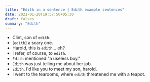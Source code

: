 ```yaml
---
title: "Edith in a sentence | Edith example sentences"
date: 2021-01-20T19:57:50+05:30
draft: falses
summary: "Edith"
---
```

- Clint, son of `edith`.
- [`edith`] a scary one.
- Harold, this is `edith`... eh?
- I refer, of course, to `edith`.
- `Edith` mentioned "a useless boy."
- `Edith` was just telling me about her job.
- `Edith`, i'd like you to meet my son, harold.
- I went to the tearooms, where `edith` threatened me with a teapot.
                 
